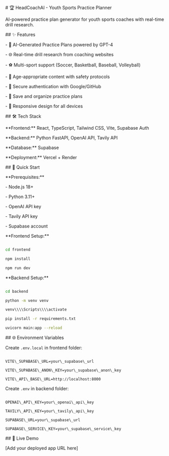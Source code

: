 \# 🏆 HeadCoachAI - Youth Sports Practice Planner



AI-powered practice plan generator for youth sports coaches with real-time drill research.



\## ✨ Features



\- 🤖 AI-Generated Practice Plans powered by GPT-4

\- 🌐 Real-time drill research from coaching websites  

\- ⚽ Multi-sport support (Soccer, Basketball, Baseball, Volleyball)

\- 👶 Age-appropriate content with safety protocols

\- 🔐 Secure authentication with Google/GitHub

\- 💾 Save and organize practice plans

\- 📱 Responsive design for all devices



\## 🛠️ Tech Stack



\*\*Frontend:\*\* React, TypeScript, Tailwind CSS, Vite, Supabase Auth  

\*\*Backend:\*\* Python FastAPI, OpenAI API, Tavily API  

\*\*Database:\*\* Supabase  

\*\*Deployment:\*\* Vercel + Render  



\## 🚀 Quick Start



\*\*Prerequisites:\*\*

\- Node.js 18+

\- Python 3.11+

\- OpenAI API key

\- Tavily API key

\- Supabase account



\*\*Frontend Setup:\*\*

```bash

cd frontend

npm install

npm run dev

```



\*\*Backend Setup:\*\*

```bash

cd backend

python -m venv venv

venv\\\\Scripts\\\\activate

pip install -r requirements.txt

uvicorn main:app --reload

```



\## 🌐 Environment Variables



Create `.env.local` in frontend folder:

```

VITE\_SUPABASE\_URL=your\_supabase\_url

VITE\_SUPABASE\_ANON\_KEY=your\_supabase\_anon\_key

VITE\_API\_BASE\_URL=http://localhost:8000

```



Create `.env` in backend folder:

```

OPENAI\_API\_KEY=your\_openai\_api\_key

TAVILY\_API\_KEY=your\_tavily\_api\_key

SUPABASE\_URL=your\_supabase\_url

SUPABASE\_SERVICE\_KEY=your\_supabase\_service\_key

```



\## 📸 Live Demo



\[Add your deployed app URL here]





